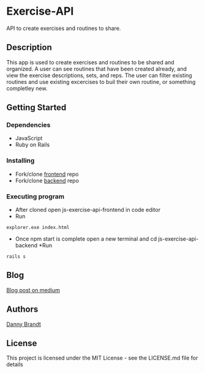 # Exercise-API

API to create exercises and routines to share.

## Description

This app is used to create exercises and routines to be shared and organized. A user can see routines that
have been created already, and view the exercise descriptions, sets, and reps. The user can filter existing
routines and use existing excercises to buil their own routine, or something completley new.

## Getting Started

### Dependencies

* JavaScript
* Ruby on Rails

### Installing

* Fork/clone [frontend](https://github.com/dbrandt1990/js-exercise-api-frontend) repo
* Fork/clone [backend](https://github.com/dbrandt1990/js-exercise-api-backend) repo

### Executing program

* After cloned open js-exercise-api-frontend in code editor
* Run
```
explorer.exe index.html
```
* Once npm start is complete open a new terminal and cd js-exercise-api-backend
*Run
```
rails s
```
## Blog 
 [Blog post on medium](https://dvbrandt90.medium.com/flatiron-javascript-project-b2e276aa811a)

## Authors

[Danny Brandt](https://www.linkedin.com/in/dbrandt1990/)

## License

This project is licensed under the MIT License - see the LICENSE.md file for details

